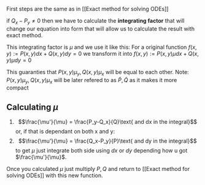 First steps are the same as in [[Exact method for solving ODEs]]

if $Q_x-P_y \neq 0$ then we have to calculate the **integrating factor** that will change our equation into form that will allow us to calculate the result with exact method.

This integrating factor is $\mu$ and we use it like this:
For a original function $f(x,y) := P(x,y) dx + Q(x,y) dy = 0$ 
we transform it into 
$f(x,y) := P(x,y)\mu dx + Q(x,y)\mu dy = 0$

This guaranties that $P(x,y)\mu_y, Q(x,y)\mu_x$ will be equal to each other.
Note: $P(x,y)\mu_y, Q(x,y)\mu_x$ will be later refered to as $\widetilde{P}, \widetilde{Q}$ as it makes it more compact

## Calculating $\mu$
1. $$\frac{\mu'}{\mu} = \frac{P_y-Q_x}{Q}\text{ and dx in the integral}$$
or, if that is dependant on both x and y:
2. $$\frac{\mu'}{\mu} = \frac{Q_x-P_y}{P}\text{ and dy in the integral}$$
to get $\mu$ just integrate both side using $dx$ or $dy$ depending how u got $\frac{\mu'}{\mu}$. 

Once you calculated $\mu$ just multiply $P,Q$ and return to [[Exact method for solving ODEs]] with this new function. 